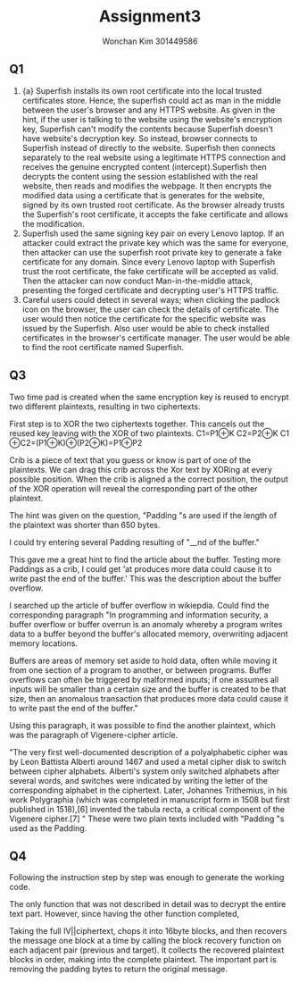 <center><h1>Assignment3</h1></center>
<center>Wonchan Kim 301449586</center>

<h2>Q1</h2>

1. {a}
Superfish installs its own root certificate into the local trusted certificates store. Hence, the superfish could act as man in the middle between the user's browser and any HTTPS website. As given in the hint, if the user is talking to the website using the website's encryption key, Superfish can't modify the contents because Superfish doesn't have website's decryption key. So instead, browser connects to Superfish instead of directly to the website. Superfish then connects separately to the real website using a legitimate HTTPS connection and receives the genuine encrypted content (intercept).Superfish then decrypts the content using the session established with the real website, then reads and modifies the webpage.  It then encrypts the modified data using a certificate that is generates for the website, signed by its own trusted root certificate. As the browser already trusts the Superfish's root certificate, it accepts the fake certificate and allows the modification. 
2. Superfish used the same signing key pair on every Lenovo laptop. If an attacker could extract the private key which was the same for everyone, then attacker can use the superfish root private key to generate a fake certificate for any domain. Since every Lenovo laptop with Superfish trust the root certificate, the fake certificate will be accepted as valid. Then the attacker can now conduct Man-in-the-middle attack, presenting the forged certificate and decrypting user's HTTPS traffic. 
3. Careful users could detect in several ways; when clicking the padlock icon on the browser, the user can check the details of certificate. The user would then notice the certificate for the specific website was issued by the Superfish. Also user would be able to check installed certificates in the browser's certificate manager. The user would be able to find the root certificate named Superfish. 


<div class="page-break" style="page-break-before: always;"></div>

## Q3

Two time pad is created when the same encryption key is reused to encrypt two different plaintexts, resulting in two ciphertexts. 

First step is to XOR the two ciphertexts together. This cancels out the reused key leaving  with the XOR of two plaintexts. 
C1​=P1​⊕K
C2​=P2​⊕K
C1​⊕C2​=(P1​⊕K)⊕(P2​⊕K)=P1​⊕P2​

Crib is a piece of text that you guess or know is part of one of the plaintexts. We can drag this crib across the Xor text by XORing at every possible position. When the crib is aligned a the correct position, the output of the XOR operation will reveal the corresponding part of the other plaintext. 

The hint was given on the question, "Padding "s are used if the length of the plaintext was shorter than 650 bytes. 

I could try entering several Padding 
resulting of "__nd of the buffer."

This gave me a great hint to find the article about the buffer. 
Testing more Paddings as a crib, I could get 'at produces more data could cause it to write past the end of the buffer.'
This was the description about the buffer overflow.

I searched up the article of buffer overflow in wikiepdia. 
Could find the corresponding paragraph
"In programming and information security, a buffer overflow or buffer overrun is an anomaly whereby a program writes data to a buffer beyond the buffer's allocated memory, overwriting adjacent memory locations.

Buffers are areas of memory set aside to hold data, often while moving it from one section of a program to another, or between programs. Buffer overflows can often be triggered by malformed inputs; if one assumes all inputs will be smaller than a certain size and the buffer is created to be that size, then an anomalous transaction that produces more data could cause it to write past the end of the buffer."

Using this paragraph, it was possible to find the another plaintext, which was the paragraph of Vigenere-cipher article. 

"The very first well-documented description of a polyalphabetic cipher was by Leon Battista Alberti around 1467 and used a metal cipher disk to switch between cipher alphabets. Alberti's system only switched alphabets after several words, and switches were indicated by writing the letter of the corresponding alphabet in the ciphertext. Later, Johannes Trithemius, in his work Polygraphia (which was completed in manuscript form in 1508 but first published in 1518),[6] invented the tabula recta, a critical component of the Vigenere cipher.[7]
"
These were two plain texts included with "Padding "s used as the Padding. 

<div class="page-break" style="page-break-before: always;"></div>

## Q4

Following the instruction step by step was enough to generate the working code. 

The only function that was not described in detail was to decrypt the entire text part. However, since having the other function completed,

Taking the full IV||ciphertext, chops it into 16byte blocks, and then recovers the message one block at a time by calling the block recovery function on each adjacent pair (previous and target). It collects the recovered plaintext blocks in order, making into the complete plaintext. 
The important part is removing the padding bytes to return the original message. 


